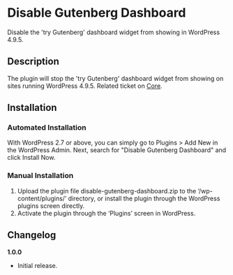 # Disable Gutenberg Dashboard
Disable the 'try Gutenberg' dashboard widget from showing in WordPress 4.9.5.

## Description

The plugin will stop the 'try Gutenberg' dashboard widget from showing on sites running WordPress 4.9.5. Related ticket on [Core](https://core.trac.wordpress.org/ticket/41316).

## Installation


### Automated Installation

With WordPress 2.7 or above, you can simply go to Plugins > Add New in the WordPress Admin. Next, search for "Disable Gutenberg Dashboard" and click Install Now. 

### Manual Installation

1. Upload the plugin file disable-gutenberg-dashboard.zip to the ‘/wp-content/plugins/’ directory, or install the plugin through the WordPress plugins screen directly.
2. Activate the plugin through the ‘Plugins’ screen in WordPress.

## Changelog

**1.0.0**
* Initial release.
